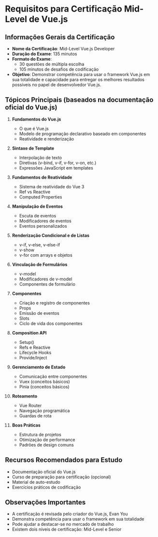 # Requisitos para Certificação Mid-Level de Vue.js

## Informações Gerais da Certificação

- **Nome da Certificação**: Mid-Level Vue.js Developer
- **Duração do Exame**: 135 minutos
- **Formato do Exame**: 
  - 30 questões de múltipla escolha
  - 105 minutos de desafios de codificação
- **Objetivo**: Demonstrar competência para usar o framework Vue.js em sua totalidade e capacidade para entregar os melhores resultados possíveis no papel de desenvolvedor Vue.js.

## Tópicos Principais (baseados na documentação oficial do Vue.js)

1. **Fundamentos do Vue.js**
   - O que é Vue.js
   - Modelo de programação declarativo baseado em componentes
   - Reatividade e renderização

2. **Sintaxe de Template**
   - Interpolação de texto
   - Diretivas (v-bind, v-if, v-for, v-on, etc.)
   - Expressões JavaScript em templates

3. **Fundamentos de Reatividade**
   - Sistema de reatividade do Vue 3
   - Ref vs Reactive
   - Computed Properties

4. **Manipulação de Eventos**
   - Escuta de eventos
   - Modificadores de eventos
   - Eventos personalizados

5. **Renderização Condicional e de Listas**
   - v-if, v-else, v-else-if
   - v-show
   - v-for com arrays e objetos

6. **Vinculação de Formulários**
   - v-model
   - Modificadores de v-model
   - Componentes de formulário

7. **Componentes**
   - Criação e registro de componentes
   - Props
   - Emissão de eventos
   - Slots
   - Ciclo de vida dos componentes

8. **Composition API**
   - Setup()
   - Refs e Reactive
   - Lifecycle Hooks
   - Provide/Inject

9. **Gerenciamento de Estado**
   - Comunicação entre componentes
   - Vuex (conceitos básicos)
   - Pinia (conceitos básicos)

10. **Roteamento**
    - Vue Router
    - Navegação programática
    - Guardas de rota

11. **Boas Práticas**
    - Estrutura de projetos
    - Otimização de performance
    - Padrões de design comuns

## Recursos Recomendados para Estudo

- Documentação oficial do Vue.js
- Curso de preparação para certificação (opcional)
- Material de auto-estudo
- Exercícios práticos de codificação

## Observações Importantes

- A certificação é revisada pelo criador do Vue.js, Evan You
- Demonstra competência para usar o framework em sua totalidade
- Pode ajudar a destacar-se no mercado de trabalho
- Existem dois níveis de certificação: Mid-Level e Senior
